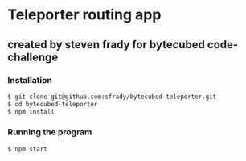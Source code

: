 # Teleporter routing app
## created by steven frady for bytecubed code-challenge

### Installation
```sh
$ git clone git@github.com:sfrady/bytecubed-teleporter.git
$ cd bytecubed-teleporter
$ npm install
```

### Running the program
```sh
$ npm start
```